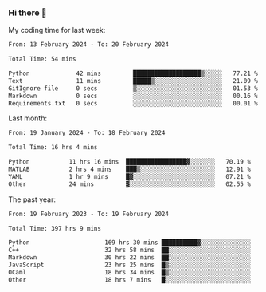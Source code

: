 ### Hi there 👋

My coding time for last week:

<!--START_SECTION:week-->

```txt
From: 13 February 2024 - To: 20 February 2024

Total Time: 54 mins

Python             42 mins         ███████████████████▒░░░░░   77.21 %
Text               11 mins         █████▒░░░░░░░░░░░░░░░░░░░   21.09 %
GitIgnore file     0 secs          ▒░░░░░░░░░░░░░░░░░░░░░░░░   01.53 %
Markdown           0 secs          ░░░░░░░░░░░░░░░░░░░░░░░░░   00.16 %
Requirements.txt   0 secs          ░░░░░░░░░░░░░░░░░░░░░░░░░   00.01 %
```

<!--END_SECTION:week-->

Last month:

<!--START_SECTION:month-->

```txt
From: 19 January 2024 - To: 18 February 2024

Total Time: 16 hrs 4 mins

Python           11 hrs 16 mins  █████████████████▓░░░░░░░   70.19 %
MATLAB           2 hrs 4 mins    ███▒░░░░░░░░░░░░░░░░░░░░░   12.91 %
YAML             1 hr 9 mins     █▓░░░░░░░░░░░░░░░░░░░░░░░   07.21 %
Other            24 mins         ▓░░░░░░░░░░░░░░░░░░░░░░░░   02.55 %
```

<!--END_SECTION:month-->

The past year:

<!--START_SECTION:year-->

```txt
From: 19 February 2023 - To: 19 February 2024

Total Time: 397 hrs 9 mins

Python                     169 hrs 30 mins ██████████▓░░░░░░░░░░░░░░   42.68 %
C++                        32 hrs 58 mins  ██░░░░░░░░░░░░░░░░░░░░░░░   08.30 %
Markdown                   30 hrs 22 mins  ██░░░░░░░░░░░░░░░░░░░░░░░   07.65 %
JavaScript                 23 hrs 25 mins  █▒░░░░░░░░░░░░░░░░░░░░░░░   05.90 %
OCaml                      18 hrs 34 mins  █▒░░░░░░░░░░░░░░░░░░░░░░░   04.68 %
Other                      18 hrs 7 mins   █░░░░░░░░░░░░░░░░░░░░░░░░   04.56 %
```

<!--END_SECTION:year-->
